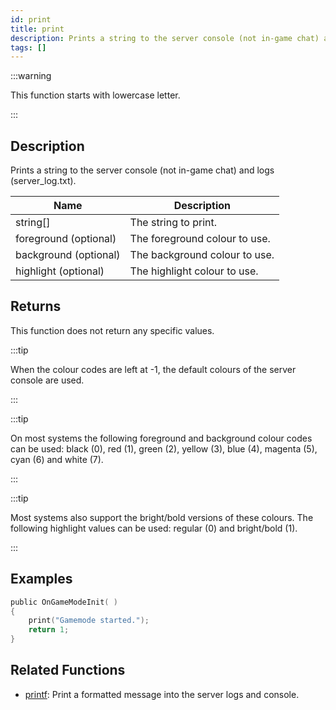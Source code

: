 ```yaml
---
id: print
title: print
description: Prints a string to the server console (not in-game chat) and logs (server_log.
tags: []
---
```


:::warning

This function starts with lowercase letter.

:::

## Description

Prints a string to the server console (not in-game chat) and logs (server_log.txt).

| Name                  | Description                   |
| --------------------- | ----------------------------- |
| string[]              | The string to print.          |
| foreground (optional) | The foreground colour to use. |
| background (optional) | The background colour to use. |
| highlight (optional)  | The highlight colour to use.  |

## Returns

This function does not return any specific values.

:::tip

When the colour codes are left at -1, the default colours of the server console are used.

:::

:::tip

On most systems the following foreground and background colour codes can be used: black (0), red (1), green (2), yellow (3), blue (4), magenta (5), cyan (6) and white (7).

:::

:::tip

Most systems also support the bright/bold versions of these colours. The following highlight values can be used: regular (0) and bright/bold (1).

:::

## Examples

```c
public OnGameModeInit( )
{
    print("Gamemode started.");
    return 1;
}
```

## Related Functions

- [printf](printf.md): Print a formatted message into the server logs and console.
